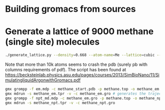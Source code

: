 # Building gromacs from sources


# Generate a lattice of 9000 methane (single site) molecules

```sh
./generate_lattice.py --density=0.668 --atom-name=Me --lattice=cubic --molecular-weight=16.0425  9000 
```

Note that more than 10k atoms seems to crash the pdb (surely pb with columns requirements of pdf).
The script has been found at https://becksteinlab.physics.asu.edu/pages/courses/2013/SimBioNano/11/SimulatingliquidArgonwithGromacs.pdf

```sh
gmx grompp -f em.mdp -c methane_start.pdb -p methane.top -o methane_em.tpr # generates the tpr file to be used by mdrun
gmx mdrun -s methane_em.tpr -v -c methane_em.gro # generates the trajectory file
gmx grompp -f npt_md.mdp -c methane_em.gro -p methane.top -o methane_npt.tpr
gmx mdrun -s methane_npt.tpr -v -c methane_npt.gro
```
